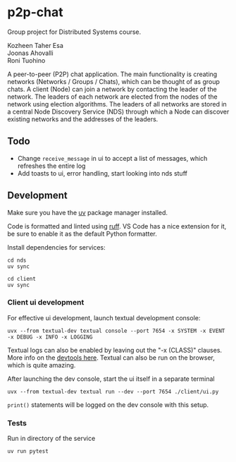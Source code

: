 # p2p-chat

Group project for Distributed Systems course.

Kozheen Taher Esa  
Joonas Ahovalli  
Roni Tuohino

A peer-to-peer (P2P) chat application. The main functionality is creating
networks (Networks / Groups / Chats), which can be thought of as group chats. A
client (Node) can join a network by contacting the leader of the network. The
leaders of each network are elected from the nodes of the network using election
algorithms. The leaders of all networks are stored in a central Node Discovery
Service (NDS) through which a Node can discover existing networks and the
addresses of the leaders.

## Todo

- Change `receive_message` in ui to accept a list of messages, which refreshes the entire log
- Add toasts to ui, error handling, start looking into nds stuff

## Development

Make sure you have the [uv](https://docs.astral.sh/uv/) package manager
installed.

Code is formatted and linted using [ruff](https://docs.astral.sh/ruff/). VS Code
has a nice extension for it, be sure to enable it as the default Python
formatter.

Install dependencies for services:

```
cd nds
uv sync
```

```
cd client
uv sync
```

### Client ui development

For effective ui development, launch textual development console:

```
uvx --from textual-dev textual console --port 7654 -x SYSTEM -x EVENT -x DEBUG -x INFO -x LOGGING
```

Textual logs can also be enabled by leaving out the "-x (CLASS)" clauses. More
info on the
[devtools here](https://textual.textualize.io/guide/devtools/#devtools). Textual
can also be run on the browser, which is quite amazing.

After launching the dev console, start the ui itself in a separate terminal

```
uvx --from textual-dev textual run --dev --port 7654 ./client/ui.py
```

`print()` statements will be logged on the dev console with this setup.

### Tests

Run in directory of the service

```
uv run pytest
```